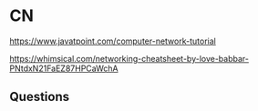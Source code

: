 # CN

https://www.javatpoint.com/computer-network-tutorial

https://whimsical.com/networking-cheatsheet-by-love-babbar-PNtdxN21FaEZ87HPCaWchA


## Questions

